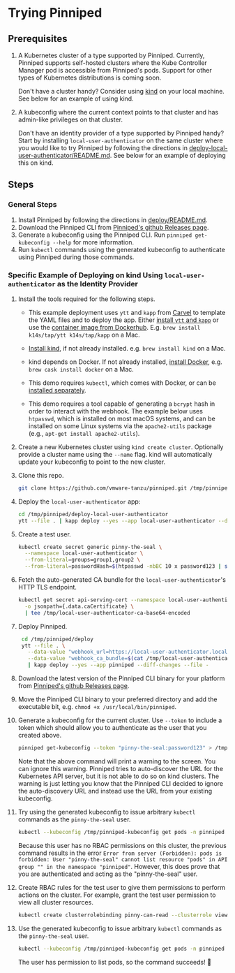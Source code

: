 # Trying Pinniped

## Prerequisites

1. A Kubernetes cluster of a type supported by Pinniped.
   Currently, Pinniped supports self-hosted clusters where the Kube Controller Manager pod
   is accessible from Pinniped's pods.
   Support for other types of Kubernetes distributions is coming soon.

   Don't have a cluster handy? Consider using [kind](https://kind.sigs.k8s.io/) on your local machine.
   See below for an example of using kind.

1. A kubeconfig where the current context points to that cluster and has admin-like
   privileges on that cluster.

   Don't have an identity provider of a type supported by Pinniped handy?
   Start by installing `local-user-authenticator` on the same cluster where you would like to try Pinniped
   by following the directions in [deploy-local-user-authenticator/README.md](../deploy-local-user-authenticator/README.md).
   See below for an example of deploying this on kind.

## Steps

### General Steps

1. Install Pinniped by following the directions in [deploy/README.md](../deploy/README.md).
1. Download the Pinniped CLI from [Pinniped's github Releases page](https://github.com/vmware-tanzu/pinniped/releases/latest).
1. Generate a kubeconfig using the Pinniped CLI. Run `pinniped get-kubeconfig --help` for more information.
1. Run `kubectl` commands using the generated kubeconfig to authenticate using Pinniped during those commands.

### Specific Example of Deploying on kind Using `local-user-authenticator` as the Identity Provider

1. Install the tools required for the following steps.

   - This example deployment uses `ytt` and `kapp` from [Carvel](https://carvel.dev/) to template the YAML files
     and to deploy the app.
     Either [install `ytt` and `kapp`](https://carvel.dev/) or use the [container image from Dockerhub](https://hub.docker.com/r/k14s/image/tags).
     E.g. `brew install k14s/tap/ytt k14s/tap/kapp` on a Mac.

   -  [Install kind](https://kind.sigs.k8s.io/docs/user/quick-start/), if not already installed. e.g. `brew install kind` on a Mac.

   - kind depends on Docker. If not already installed, [install Docker](https://docs.docker.com/get-docker/), e.g. `brew cask install docker` on a Mac.

   - This demo requires `kubectl`, which comes with Docker, or can be [installed separately](https://kubernetes.io/docs/tasks/tools/install-kubectl/).

   - This demo requires a tool capable of generating a `bcrypt` hash in order to interact with
     the webhook. The example below uses `htpasswd`, which is installed on most macOS systems, and can be
     installed on some Linux systems via the `apache2-utils` package (e.g., `apt-get install
     apache2-utils`).

1. Create a new Kubernetes cluster using `kind create cluster`. Optionally provide a cluster name using the `--name` flag.
   kind will automatically update your kubeconfig to point to the new cluster.

1. Clone this repo.

    ```bash
    git clone https://github.com/vmware-tanzu/pinniped.git /tmp/pinniped --depth 1
    ```

1. Deploy the `local-user-authenticator` app:

    ```bash
    cd /tmp/pinniped/deploy-local-user-authenticator
    ytt --file . | kapp deploy --yes --app local-user-authenticator --diff-changes --file -
    ```

1. Create a test user.

   ```bash
   kubectl create secret generic pinny-the-seal \
     --namespace local-user-authenticator \
     --from-literal=groups=group1,group2 \
     --from-literal=passwordHash=$(htpasswd -nbBC 10 x password123 | sed -e "s/^x://")
   ```

1. Fetch the auto-generated CA bundle for the `local-user-authenticator`'s HTTP TLS endpoint.

   ```bash
   kubectl get secret api-serving-cert --namespace local-user-authenticator \
     -o jsonpath={.data.caCertificate} \
     | tee /tmp/local-user-authenticator-ca-base64-encoded
   ```
1. Deploy Pinniped.

   ```bash
    cd /tmp/pinniped/deploy
    ytt --file . \
      --data-value "webhook_url=https://local-user-authenticator.local-user-authenticator.svc/authenticate" \
      --data-value "webhook_ca_bundle=$(cat /tmp/local-user-authenticator-ca-base64-encoded)" \
      | kapp deploy --yes --app pinniped --diff-changes --file -
   ```

1. Download the latest version of the Pinniped CLI binary for your platform
   from [Pinniped's github Releases page](https://github.com/vmware-tanzu/pinniped/releases/latest).

1. Move the Pinniped CLI binary to your preferred directory and add the executable bit,
   e.g. `chmod +x /usr/local/bin/pinniped`.

1. Generate a kubeconfig for the current cluster. Use `--token` to include a token which should
   allow you to authenticate as the user that you created above.

   ```bash
   pinniped get-kubeconfig --token "pinny-the-seal:password123" > /tmp/pinniped-kubeconfig
   ```
   
   Note that the above command will print a warning to the screen. You can ignore this warning.
   Pinniped tries to auto-discover the URL for the Kubernetes API server, but it is not able
   to do so on kind clusters. The warning is just letting you know that the Pinniped CLI decided
   to ignore the auto-discovery URL and instead use the URL from your existing kubeconfig.

1. Try using the generated kubeconfig to issue arbitrary `kubectl` commands as
   the `pinny-the-seal` user.

   ```bash
   kubectl --kubeconfig /tmp/pinniped-kubeconfig get pods -n pinniped
   ```

   Because this user has no RBAC permissions on this cluster, the previous command
   results in the error `Error from server (Forbidden): pods is forbidden: User "pinny-the-seal" cannot list resource "pods" in API group "" in the namespace "pinniped"`.
   However, this does prove that you are authenticated and acting as the "pinny-the-seal" user.

1. Create RBAC rules for the test user to give them permissions to perform actions on the cluster.
   For example, grant the test user permission to view all cluster resources.

   ```bash
   kubectl create clusterrolebinding pinny-can-read --clusterrole view --user pinny-the-seal
   ```

1. Use the generated kubeconfig to issue arbitrary `kubectl` commands as the `pinny-the-seal` user.

   ```bash
   kubectl --kubeconfig /tmp/pinniped-kubeconfig get pods -n pinniped
   ```

   The user has permission to list pods, so the command succeeds! 🎉
